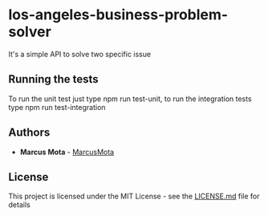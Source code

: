 # los-angeles-business-problem-solver
It's a simple API to solve two specific issue

## Running the tests

To run the unit test just type npm run test-unit, to run the integration tests type npm run test-integration

## Authors

* **Marcus Mota** -  [MarcusMota](https://github.com/marcusmota)


## License

This project is licensed under the MIT License - see the [LICENSE.md](LICENSE.md) file for details
